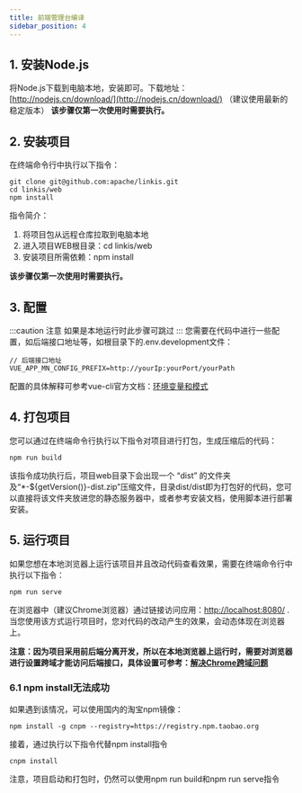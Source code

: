 ```yaml
---
title: 前端管理台编译
sidebar_position: 4
---
```



## 1. 安装Node.js
将Node.js下载到电脑本地，安装即可。下载地址：[http://nodejs.cn/download/](http://nodejs.cn/download/) （建议使用最新的稳定版本）
**该步骤仅第一次使用时需要执行。**

## 2. 安装项目
在终端命令行中执行以下指令：

```
git clone git@github.com:apache/linkis.git
cd linkis/web
npm install
```

指令简介：
1. 将项目包从远程仓库拉取到电脑本地
2. 进入项目WEB根目录：cd linkis/web
3. 安装项目所需依赖：npm install

**该步骤仅第一次使用时需要执行。**

## 3. 配置
:::caution 注意
如果是本地运行时此步骤可跳过
:::
您需要在代码中进行一些配置，如后端接口地址等，如根目录下的.env.development文件：

```
// 后端接口地址
VUE_APP_MN_CONFIG_PREFIX=http://yourIp:yourPort/yourPath
```

配置的具体解释可参考vue-cli官方文档：[环境变量和模式](https://cli.vuejs.org/zh/guide/mode-and-env.html#%E7%8E%AF%E5%A2%83%E5%8F%98%E9%87%8F%E5%92%8C%E6%A8%A1%E5%BC%8F)

## 4. 打包项目
您可以通过在终端命令行执行以下指令对项目进行打包，生成压缩后的代码：

```
npm run build
```

该指令成功执行后，项目web目录下会出现一个 “dist” 的文件夹及“*-${getVersion()}-dist.zip”压缩文件，目录dist/dist即为打包好的代码，您可以直接将该文件夹放进您的静态服务器中，或者参考安装文档，使用脚本进行部署安装。

## 5. 运行项目
如果您想在本地浏览器上运行该项目并且改动代码查看效果，需要在终端命令行中执行以下指令：

```
npm run serve
```

在浏览器中（建议Chrome浏览器）通过链接访问应用：[http://localhost:8080/](http://localhost:8080/) .
当您使用该方式运行项目时，您对代码的改动产生的效果，会动态体现在浏览器上。

**注意：因为项目采用前后端分离开发，所以在本地浏览器上运行时，需要对浏览器进行设置跨域才能访问后端接口，具体设置可参考：[解决Chrome跨域问题](https://www.jianshu.com/p/56b1e01e6b6a)**

### 6.1 npm install无法成功
如果遇到该情况，可以使用国内的淘宝npm镜像：

```
npm install -g cnpm --registry=https://registry.npm.taobao.org
```

接着，通过执行以下指令代替npm install指令

```
cnpm install
```

注意，项目启动和打包时，仍然可以使用npm run build和npm run serve指令